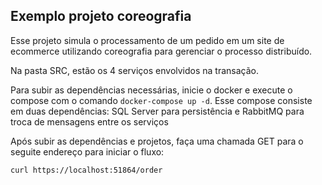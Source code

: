 ## Exemplo projeto coreografia

Esse projeto simula o processamento de um pedido em um site de ecommerce utilizando coreografia para gerenciar o processo distribuído.

Na pasta SRC, estão os 4 serviços envolvidos na transação.

Para subir as dependências necessárias, inicie o docker e execute o compose com o comando `docker-compose up -d`. Esse compose consiste em duas dependências: SQL Server para persistência e RabbitMQ para troca de mensagens entre os serviços

Após subir as dependências e projetos, faça uma chamada GET para o seguite endereço para iniciar o fluxo:

`curl https://localhost:51864/order`